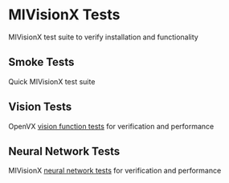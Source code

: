 # MIVisionX Tests

MIVisionX test suite to verify installation and functionality

## Smoke Tests

Quick MIVisionX test suite

## Vision Tests

OpenVX [vision function tests](vision_tests) for verification and performance

## Neural Network Tests

MIVisionX [neural network tests](neural_network_tests) for verification and performance